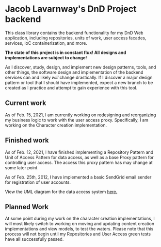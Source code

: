 # Jacob Lavarnway's DnD Project backend

This class library contains the backend functionality for my DnD Web application, including repositories, units of work, user access facades, services, IoC containerization, and more.

**The state of this project is in constant flux! All designs and implementations are subject to change!**

As I discover, study, design, and implement new design patterns, tools, and other things, the software design and implementation of the backend services can and likely *will* change drastically. 
If I discover a major design pattern or tool that I should have implemented, expect a new branch to be created as I practice and attempt to gain experience with this tool. 

## Current work
As of Feb. 15, 2021, I am currently working on redesigning and reorganizing my business logic to work with the user access proxy. Specifically, I am working on the Character creation implementation.
## Finished work
As of Feb. 12, 2021, I have finished implementing a Repository Pattern and Unit of Access Pattern for data access, as well as a base Proxy pattern for controlling user access. The access this proxy pattern has may change at some later point

As of Feb. 25th, 2012, I have implemented a basic SendGrid email sender for registration of user accounts.

View the UML diagram for the data access system [here.](https://drive.google.com/file/d/1jHCdhodi_AWYTLdqENzGg1fTXOY5xlLs/view?usp=sharing)
## Planned Work
At some point during my work on the character creation implementations, I will most likely switch to working on moving and updating content creation implementations and view models, to test the waters. 
Please note that this process will not begin until my Repositories and User Access green tests have all successfully passed.
